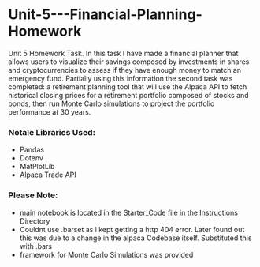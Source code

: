 # Unit-5---Financial-Planning-Homework
Unit 5 Homework Task. In this task I have made a financial planner that allows users to visualize their savings composed by investments in shares and cryptocurrencies to assess if they have enough money to match an emergency fund. Partially using this information the second task was completed: a retirement planning tool that will use the Alpaca API to fetch historical closing prices for a retirement portfolio composed of stocks and bonds, then run Monte Carlo simulations to project the portfolio performance at 30 years.

### Notale Libraries Used:
* Pandas
* Dotenv
* MatPlotLib
* Alpaca Trade API

### Please Note:
* main notebook is located in the Starter_Code file in the Instructions Directory
* Couldnt use .barset as i kept getting a http 404 error. Later found out this was due to a change in the alpaca Codebase itself. Substituted this with .bars
* framework for Monte Carlo Simulations was provided